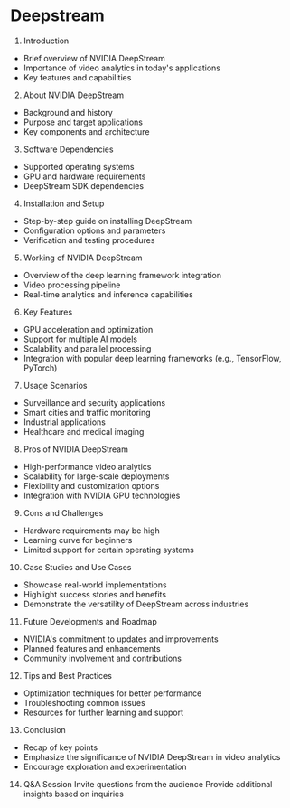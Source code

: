 # Deepstream

1. Introduction
* Brief overview of NVIDIA DeepStream
* Importance of video analytics in today's applications
* Key features and capabilities

2. About NVIDIA DeepStream
* Background and history
* Purpose and target applications
* Key components and architecture

3. Software Dependencies
* Supported operating systems
* GPU and hardware requirements
* DeepStream SDK dependencies

4. Installation and Setup
* Step-by-step guide on installing DeepStream
* Configuration options and parameters
* Verification and testing procedures

5. Working of NVIDIA DeepStream
* Overview of the deep learning framework integration
* Video processing pipeline
* Real-time analytics and inference capabilities

6. Key Features
* GPU acceleration and optimization
* Support for multiple AI models
* Scalability and parallel processing
* Integration with popular deep learning frameworks (e.g., TensorFlow, PyTorch)

7. Usage Scenarios
* Surveillance and security applications
* Smart cities and traffic monitoring
* Industrial applications
* Healthcare and medical imaging

8. Pros of NVIDIA DeepStream
* High-performance video analytics
* Scalability for large-scale deployments
* Flexibility and customization options
* Integration with NVIDIA GPU technologies

9. Cons and Challenges
* Hardware requirements may be high
* Learning curve for beginners
* Limited support for certain operating systems

10. Case Studies and Use Cases
* Showcase real-world implementations
* Highlight success stories and benefits
* Demonstrate the versatility of DeepStream across industries

11. Future Developments and Roadmap
* NVIDIA's commitment to updates and improvements
* Planned features and enhancements
* Community involvement and contributions

12. Tips and Best Practices
* Optimization techniques for better performance
* Troubleshooting common issues
* Resources for further learning and support

13. Conclusion
* Recap of key points
* Emphasize the significance of NVIDIA DeepStream in video analytics
* Encourage exploration and experimentation

14. Q&A Session
Invite questions from the audience
Provide additional insights based on inquiries

